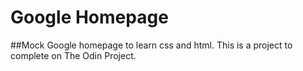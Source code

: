 # Google Homepage
##Mock Google homepage to learn css and html.
This is a project to complete on The Odin Project.
